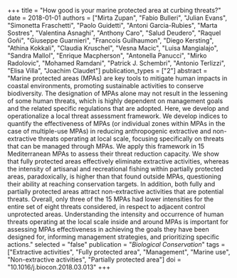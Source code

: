 +++
title = "How good is your marine protected area at curbing threats?"
date = 2018-01-01
authors = ["Mirta Zupan", "Fabio Bulleri", "Julian Evans", "Simonetta Fraschetti", "Paolo Guidetti", "Antoni Garcia-Rubies", "Marta Sostres", "Valentina Asnaghi", "Anthony Caro", "Salud Deudero", "Raquel Goñi", "Giuseppe Guarnieri", "Francois Guilhaumon", "Diego Kersting", "Athina Kokkali", "Claudia Kruschel", "Vesna Macic", "Luisa Mangialajo", "Sandra Mallol", "Enrique Macpherson", "Antonella Panucci", "Mirko Radolovic", "Mohamed Ramdani", "Patrick J. Schembri", "Antonio Terlizzi", "Elisa Villa", "Joachim Claudet"]
publication_types = ["2"]
abstract = "Marine protected areas (MPAs) are key tools to mitigate human impacts in coastal environments, promoting sustainable activities to conserve biodiversity. The designation of MPAs alone may not result in the lessening of some human threats, which is highly dependent on management goals and the related specific regulations that are adopted. Here, we develop and operationalize a local threat assessment framework. We develop indices to quantify the effectiveness of MPAs (or individual zones within MPAs in the case of multiple-use MPAs) in reducing anthropogenic extractive and non-extractive threats operating at local scale, focusing specifically on threats that can be managed through MPAs. We apply this framework in 15 Mediterranean MPAs to assess their threat reduction capacity. We show that fully protected areas effectively eliminate extractive activities, whereas the intensity of artisanal and recreational fishing within partially protected areas, paradoxically, is higher than that found outside MPAs, questioning their ability at reaching conservation targets. In addition, both fully and partially protected areas attract non-extractive activities that are potential threats. Overall, only three of the 15 MPAs had lower intensities for the entire set of eight threats considered, in respect to adjacent control unprotected areas. Understanding the intensity and occurrence of human threats operating at the local scale inside and around MPAs is important for assessing MPAs effectiveness in achieving the goals they have been designed for, informing management strategies, and prioritizing specific actions."
selected = "false"
publication = "*Biological Conservation*"
tags = ["Extractive activities", "Fully protected area", "Management", "Marine use", "Non-extractive activities", "Partially protected area"]
doi = "10.1016/j.biocon.2018.03.013"
+++

